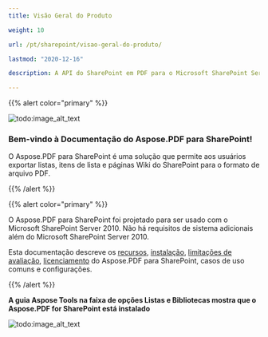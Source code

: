 ```yaml
---
title: Visão Geral do Produto

weight: 10

url: /pt/sharepoint/visao-geral-do-produto/

lastmod: "2020-12-16"

description: A API do SharePoint em PDF para o Microsoft SharePoint Server permite que os usuários exportem listas, itens de lista e páginas Wiki do SharePoint para o formato de arquivo PDF.

---
```


{{% alert color="primary" %}}



![todo:image_alt_text](../../aspose_pdf-for-sharepoint.png)

### **Bem-vindo à Documentação do Aspose.PDF para SharePoint!**

O Aspose.PDF para SharePoint é uma solução que permite aos usuários exportar listas, itens de lista e páginas Wiki do SharePoint para o formato de arquivo PDF.



{{% /alert %}}



{{% alert color="primary" %}}

O Aspose.PDF para SharePoint foi projetado para ser usado com o Microsoft SharePoint Server 2010. Não há requisitos de sistema adicionais além do Microsoft SharePoint Server 2010.




Esta documentação descreve os [recursos](/pdf/pt/sharepoint/features/), [instalação](/pdf/pt/sharepoint/install-aspose-pdf-for-sharepoint/), [limitações de avaliação](/pdf/pt/sharepoint/evaluate-aspose-pdf/), [licenciamento](/pdf/pt/sharepoint/license-aspose-pdf-for-sharepoint/) do Aspose.PDF para SharePoint, casos de uso comuns e configurações.

{{% /alert %}}



**A guia Aspose Tools na faixa de opções Listas e Bibliotecas mostra que o Aspose.PDF for SharePoint está instalado**



![todo:image_alt_text](product-overview_2.png)